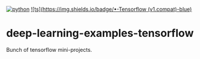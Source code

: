 [![python](https://img.shields.io/badge/•-Python-blue)](https://www.python.org/)
[![ts](https://img.shields.io/badge/•-Tensorflow (v1.compat)-blue)](https://www.tensorflow.org/)

# deep-learning-examples-tensorflow
Bunch of tensorflow mini-projects.
